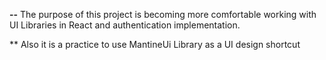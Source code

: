 **--** The purpose of this project is becoming more comfortable working with UI Libraries in React and authentication implementation.

** Also it is a practice to use MantineUi Library as a UI design shortcut